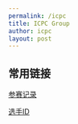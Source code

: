 ```yaml
---
permalink: /icpc
title: ICPC Group
author: icpc
layout: post
---
```


## 常用链接

[参赛记录](/contest_record)

[选手ID](/icpcid)